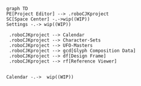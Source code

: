 
```mermaid
graph TD
PE[Project Editor] --> .roboCJKproject
SC[Space Center] -.->wip((WIP))
Settings -.-> wip((WIP))

 .roboCJKproject --> Calendar
 .roboCJKproject --> Character-Sets
 .roboCJKproject --> UFO-Masters
 .roboCJKproject --> gcd[Glyph Composition Data]
 .roboCJKproject --> df[Design Frame]
 .roboCJKproject --> rf[Reference Viewer]


Calendar -.->  wip((WIP))

```
<!--stackedit_data:
eyJoaXN0b3J5IjpbNDgyNTAwNjE2LC0xMzc5NzA5MjhdfQ==
-->